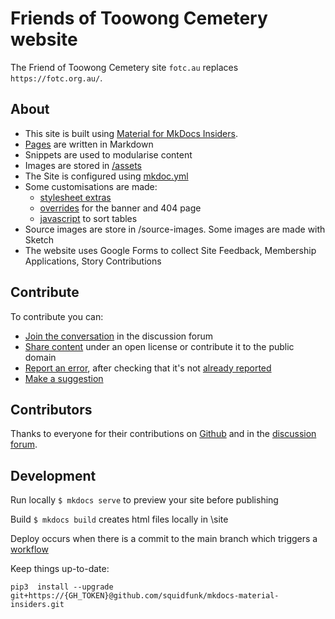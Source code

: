 # Friends of Toowong Cemetery website

The Friend of Toowong Cemetery site `fotc.au` replaces `https://fotc.org.au/`.

## About

- This site is built using [Material for MkDocs Insiders](https://squidfunk.github.io/mkdocs-material/). 
- [Pages](https://github.com/1871fotc/tree/main/docs) are written in Markdown
- Snippets are used to modularise content
- Images are stored in [/assets](https://github.com/1871fotc/tree/main/docs/assets)
- The Site is configured using [mkdoc.yml](https://github.com/1871fotc/blob/main/mkdocs.yml)
- Some customisations are made:
    - [stylesheet extras](https://github.com/1871fotc/tree/main/docs/stylesheets) 
    - [overrides](https://github.com/1871fotc/tree/main/overrides) for the banner and 404 page
    - [javascript](https://github.com/1871fotcs/tree/main/docs/javascripts) to sort tables
- Source images are store in /source-images. Some images are made with Sketch
- The website uses Google Forms to collect Site Feedback, Membership Applications, Story Contributions 

## Contribute

To contribute you can:

- [Join the conversation](https://github.com/1871fotc/discussions) in the discussion forum
- [Share content](https://github.com/1871fotc/issues/new/choose) under an open license or contribute it to the public domain
- [Report an error](https://github.com/1871fotc/issues/new/choose), after checking that it's not [already reported](https://github.com/1871fotc/issues)
- [Make a suggestion](https://github.com/1871fotc/issues/new/choose)

## Contributors

Thanks to everyone for their contributions on [Github](https://github.com/1871fotc/graphs/contributors) and in the [discussion forum](https://github.com/1871fotc/discussions).

## Development

Run locally `$ mkdocs serve` to preview your site before publishing

Build `$ mkdocs build` creates html files locally in \site

Deploy occurs when there is a commit to the main branch which triggers a [workflow](https://github.com/1871fotc/blob/main/.github/workflows/ci.yml)

Keep things up-to-date:

`pip3  install --upgrade git+https://{GH_TOKEN}@github.com/squidfunk/mkdocs-material-insiders.git`
